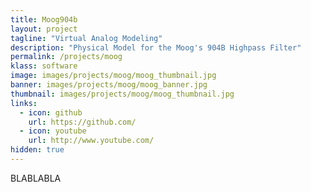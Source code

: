 ```yaml
---
title: Moog904b
layout: project
tagline: "Virtual Analog Modeling"
description: "Physical Model for the Moog's 904B Highpass Filter"
permalink: /projects/moog
klass: software
image: images/projects/moog/moog_thumbnail.jpg
banner: images/projects/moog/moog_banner.jpg
thumbnail: images/projects/moog/moog_thumbnail.jpg
links:
  - icon: github
    url: https://github.com/
  - icon: youtube
    url: http://www.youtube.com/
hidden: true
---
```


BLABLABLA
